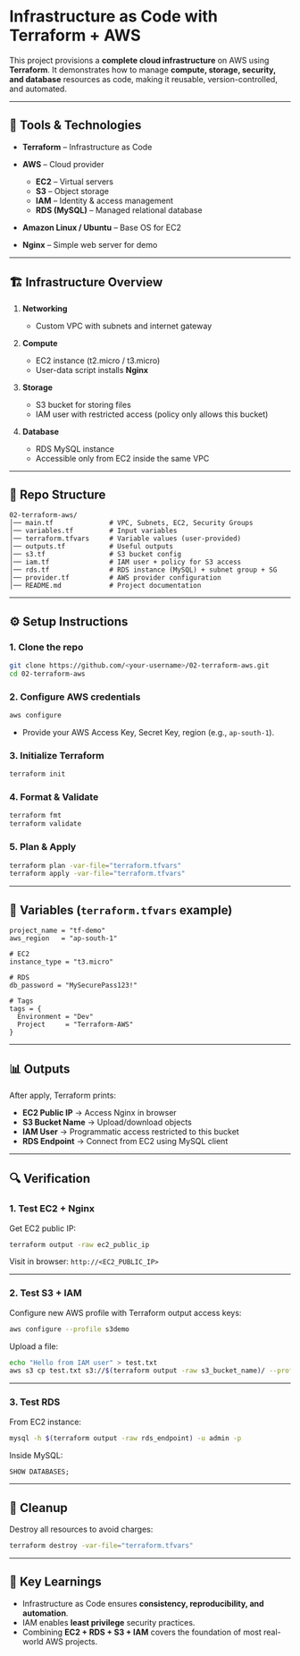 # Infrastructure as Code with Terraform + AWS

This project provisions a **complete cloud infrastructure** on AWS using **Terraform**.
It demonstrates how to manage **compute, storage, security, and database** resources as code, making it reusable, version-controlled, and automated.

---

## 🚀 Tools & Technologies

* **Terraform** – Infrastructure as Code
* **AWS** – Cloud provider

  * **EC2** – Virtual servers
  * **S3** – Object storage
  * **IAM** – Identity & access management
  * **RDS (MySQL)** – Managed relational database
* **Amazon Linux / Ubuntu** – Base OS for EC2
* **Nginx** – Simple web server for demo

---

## 🏗️ Infrastructure Overview

1. **Networking**

   * Custom VPC with subnets and internet gateway
2. **Compute**

   * EC2 instance (t2.micro / t3.micro)
   * User-data script installs **Nginx**
3. **Storage**

   * S3 bucket for storing files
   * IAM user with restricted access (policy only allows this bucket)
4. **Database**

   * RDS MySQL instance
   * Accessible only from EC2 inside the same VPC

---

## 📂 Repo Structure

```
02-terraform-aws/
│── main.tf              # VPC, Subnets, EC2, Security Groups
│── variables.tf         # Input variables
│── terraform.tfvars     # Variable values (user-provided)
│── outputs.tf           # Useful outputs
│── s3.tf                # S3 bucket config
│── iam.tf               # IAM user + policy for S3 access
│── rds.tf               # RDS instance (MySQL) + subnet group + SG
│── provider.tf          # AWS provider configuration
│── README.md            # Project documentation
```

---

## ⚙️ Setup Instructions

### 1. Clone the repo

```bash
git clone https://github.com/<your-username>/02-terraform-aws.git
cd 02-terraform-aws
```

### 2. Configure AWS credentials

```bash
aws configure
```

* Provide your AWS Access Key, Secret Key, region (e.g., `ap-south-1`).

### 3. Initialize Terraform

```bash
terraform init
```

### 4. Format & Validate

```bash
terraform fmt
terraform validate
```

### 5. Plan & Apply

```bash
terraform plan -var-file="terraform.tfvars"
terraform apply -var-file="terraform.tfvars"
```

---

## 🔑 Variables (`terraform.tfvars` example)

```hcl
project_name = "tf-demo"
aws_region   = "ap-south-1"

# EC2
instance_type = "t3.micro"

# RDS
db_password = "MySecurePass123!"

# Tags
tags = {
  Environment = "Dev"
  Project     = "Terraform-AWS"
}
```

---

## 📊 Outputs

After apply, Terraform prints:

* **EC2 Public IP** → Access Nginx in browser
* **S3 Bucket Name** → Upload/download objects
* **IAM User** → Programmatic access restricted to this bucket
* **RDS Endpoint** → Connect from EC2 using MySQL client

---

## 🔍 Verification

### 1. Test EC2 + Nginx

Get EC2 public IP:

```bash
terraform output -raw ec2_public_ip
```

Visit in browser:
`http://<EC2_PUBLIC_IP>`

---

### 2. Test S3 + IAM

Configure new AWS profile with Terraform output access keys:

```bash
aws configure --profile s3demo
```

Upload a file:

```bash
echo "Hello from IAM user" > test.txt
aws s3 cp test.txt s3://$(terraform output -raw s3_bucket_name)/ --profile s3demo
```

---

### 3. Test RDS

From EC2 instance:

```bash
mysql -h $(terraform output -raw rds_endpoint) -u admin -p
```

Inside MySQL:

```sql
SHOW DATABASES;
```

---

## 🧹 Cleanup

Destroy all resources to avoid charges:

```bash
terraform destroy -var-file="terraform.tfvars"
```

---

## 📌 Key Learnings

* Infrastructure as Code ensures **consistency, reproducibility, and automation**.
* IAM enables **least privilege** security practices.
* Combining **EC2 + RDS + S3 + IAM** covers the foundation of most real-world AWS projects.


